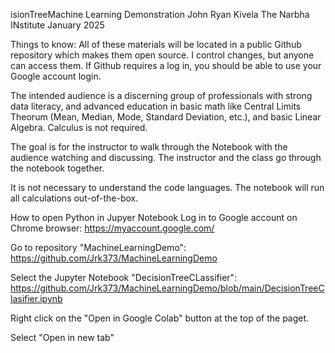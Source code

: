 isionTreeMachine Learning Demonstration
John Ryan Kivela The Narbha INstitute January 2025

Things to know:
All of these materials will be located in a public Github repository which makes them open source. I control changes, but anyone can access them. If Github requires a log in, you should be able to use your Google account login.

The intended audience is a discerning group of professionals with strong data literacy, and advanced education in basic math like Central Limits Theorum (Mean, Median, Mode, Standard Deviation, etc.), and basic Linear Algebra. Calculus is not required.

The goal is for the instructor to walk through the Notebook with the audience watching and discussing. The instructor and the class go through the notebook together.

It is not necessary to understand the code languages. The notebook will run all calculations out-of-the-box.

How to open Python in Jupyer Notebook
Log in to Google account on Chrome browser: https://myaccount.google.com/

Go to repository "MachineLearningDemo": https://github.com/Jrk373/MachineLearningDemo

Select the Jupyter Notebook "DecisionTreeCLassifier": https://github.com/Jrk373/MachineLearningDemo/blob/main/DecisionTreeClasifier.ipynb

Right click on the "Open in Google Colab" button at the top of the paget.

Select "Open in new tab"
